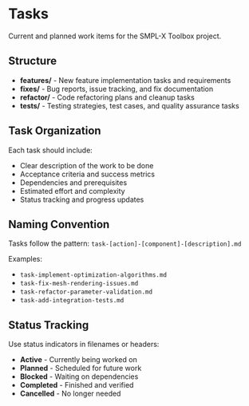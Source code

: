 # Tasks

Current and planned work items for the SMPL-X Toolbox project.

## Structure

- **features/** - New feature implementation tasks and requirements
- **fixes/** - Bug reports, issue tracking, and fix documentation
- **refactor/** - Code refactoring plans and cleanup tasks
- **tests/** - Testing strategies, test cases, and quality assurance tasks

## Task Organization

Each task should include:
- Clear description of the work to be done
- Acceptance criteria and success metrics
- Dependencies and prerequisites
- Estimated effort and complexity
- Status tracking and progress updates

## Naming Convention

Tasks follow the pattern: `task-[action]-[component]-[description].md`

Examples:
- `task-implement-optimization-algorithms.md`
- `task-fix-mesh-rendering-issues.md`
- `task-refactor-parameter-validation.md`
- `task-add-integration-tests.md`

## Status Tracking

Use status indicators in filenames or headers:
- **Active** - Currently being worked on
- **Planned** - Scheduled for future work
- **Blocked** - Waiting on dependencies
- **Completed** - Finished and verified
- **Cancelled** - No longer needed
